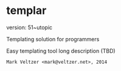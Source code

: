 templar
=======

version: 51~utopic

Templating solution for programmers

Easy templating tool long description (TBD)

	Mark Veltzer <mark@veltzer.net>, 2014
